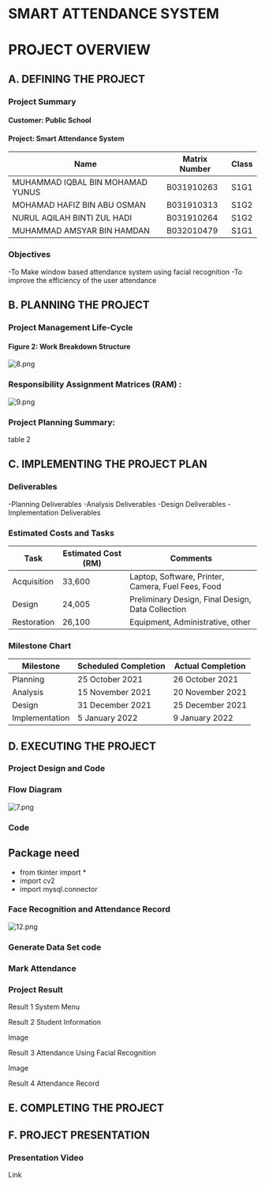 # SMART ATTENDANCE SYSTEM
# PROJECT OVERVIEW

## A. DEFINING THE PROJECT

### Project Summary

#### Customer: Public School
#### Project: Smart Attendance System

| Name  | Matrix Number | Class  | 
| ------------- | ------------- | ------------- | 
| MUHAMMAD IQBAL BIN MOHAMAD YUNUS   | B031910263   | S1G1  | 
| MOHAMAD HAFIZ BIN ABU OSMAN   | B031910313  | S1G2  |
| NURUL AQILAH BINTI ZUL HADI  | B031910264  | S1G2  |
|  MUHAMMAD AMSYAR BIN HAMDAN   | B032010479  | S1G1  |

### Objectives
-To Make window based attendance system using facial recognition
-To improve the efficiency of the user attendance

## B. PLANNING THE PROJECT

### Project Management Life-Cycle


#### Figure 2: Work Breakdown Structure
![8.png](https://github.com/mohamadhafiz98/Smart-attendance/blob/main/Images/8.png)

### Responsibility Assignment Matrices (RAM) :
![9.png](https://github.com/mohamadhafiz98/Smart-attendance/blob/main/Images/9.png)

### Project Planning Summary:

table 2

## C. IMPLEMENTING THE PROJECT PLAN

### Deliverables
-Planning Deliverables
-Analysis Deliverables
-Design Deliverables
-Implementation Deliverables

### Estimated Costs and Tasks

| Task  | Estimated Cost (RM) | Comments  | 
| ------------- | ------------- | ------------- | 
| Acquisition   |  33,600  | Laptop, Software, Printer, Camera, Fuel Fees, Food  | 
| Design   |  24,005  |  Preliminary Design, Final Design, Data Collection | 
| Restoration   |  26,100  |  Equipment, Administrative, other | 

### Milestone Chart

| Milestone  | Scheduled Completion | Actual Completion  | 
| ------------- | ------------- | ------------- | 
|  Planning  | 25 October 2021  |  26 October 2021 | 
|  Analysis  | 15 November 2021  | 20 November 2021  | 
|  Design  | 31 December 2021  | 25 December 2021  | 
|  Implementation  | 5 January 2022 | 9 January 2022 | 

## D. EXECUTING THE PROJECT

### Project Design and Code

### Flow Diagram

![7.png](https://github.com/mohamadhafiz98/Smart-attendance/blob/main/Images/7.png)

### Code

## Package need
- from tkinter import *
- import cv2
- import mysql.connector

### Face Recognition and Attendance Record
![12.png](https://github.com/mohamadhafiz98/Smart-attendance/blob/main/Images/12%20face%20recognize.png)

### Generate Data Set code

### Mark Attendance

### Project Result

Result 1 System Menu

Result 2 Student Information

Image

Result 3 Attendance Using Facial Recognition

Image

Result 4 Attendance Record

## E. COMPLETING THE PROJECT

## F. PROJECT PRESENTATION

### Presentation Video

Link




